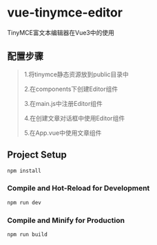 # vue-tinymce-editor

TinyMCE富文本编辑器在Vue3中的使用

## 配置步骤
> 1.将tinymce静态资源放到public目录中
> 
> 2.在components下创建Editor组件
> 
> 3.在main.js中注册Editor组件
> 
> 4.在创建文章对话框中使用Editor组件
> 
> 5.在App.vue中使用文章组件

## Project Setup

```sh
npm install
```

### Compile and Hot-Reload for Development

```sh
npm run dev
```

### Compile and Minify for Production

```sh
npm run build
```
